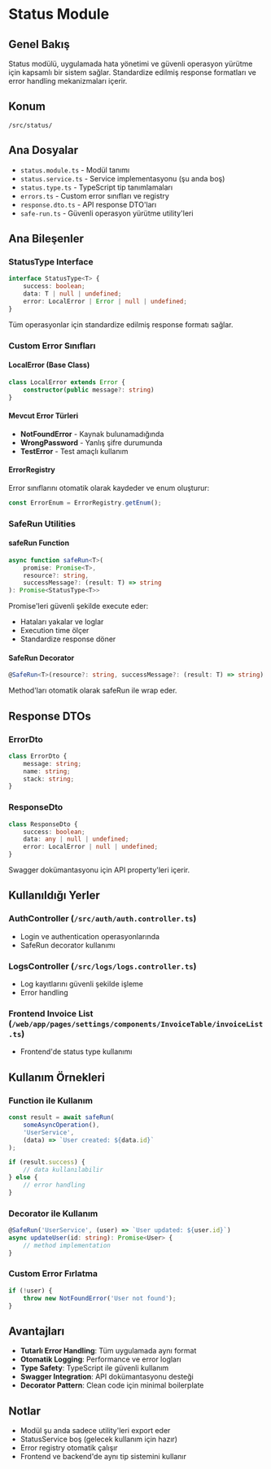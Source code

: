 # Status Module

## Genel Bakış

Status modülü, uygulamada hata yönetimi ve güvenli operasyon yürütme için kapsamlı bir sistem sağlar. Standardize edilmiş response formatları ve error handling mekanizmaları içerir.

## Konum

`/src/status/`

## Ana Dosyalar

- `status.module.ts` - Modül tanımı
- `status.service.ts` - Service implementasyonu (şu anda boş)
- `status.type.ts` - TypeScript tip tanımlamaları
- `errors.ts` - Custom error sınıfları ve registry
- `response.dto.ts` - API response DTO'ları
- `safe-run.ts` - Güvenli operasyon yürütme utility'leri

## Ana Bileşenler

### StatusType Interface

```typescript
interface StatusType<T> {
    success: boolean;
    data: T | null | undefined;
    error: LocalError | Error | null | undefined;
}
```

Tüm operasyonlar için standardize edilmiş response formatı sağlar.

### Custom Error Sınıfları

#### LocalError (Base Class)
```typescript
class LocalError extends Error {
    constructor(public message?: string)
}
```

#### Mevcut Error Türleri
- **NotFoundError** - Kaynak bulunamadığında
- **WrongPassword** - Yanlış şifre durumunda  
- **TestError** - Test amaçlı kullanım

#### ErrorRegistry
Error sınıflarını otomatik olarak kaydeder ve enum oluşturur:
```typescript
const ErrorEnum = ErrorRegistry.getEnum();
```

### SafeRun Utilities

#### safeRun Function
```typescript
async function safeRun<T>(
    promise: Promise<T>,
    resource?: string,
    successMessage?: (result: T) => string
): Promise<StatusType<T>>
```

Promise'leri güvenli şekilde execute eder:
- Hataları yakalar ve loglar
- Execution time ölçer
- Standardize response döner

#### SafeRun Decorator
```typescript
@SafeRun<T>(resource?: string, successMessage?: (result: T) => string)
```

Method'ları otomatik olarak safeRun ile wrap eder.

## Response DTOs

### ErrorDto
```typescript
class ErrorDto {
    message: string;
    name: string;
    stack: string;
}
```

### ResponseDto
```typescript
class ResponseDto {
    success: boolean;
    data: any | null | undefined;
    error: LocalError | null | undefined;
}
```

Swagger dokümantasyonu için API property'leri içerir.

## Kullanıldığı Yerler

### AuthController (`/src/auth/auth.controller.ts`)
- Login ve authentication operasyonlarında
- SafeRun decorator kullanımı

### LogsController (`/src/logs/logs.controller.ts`) 
- Log kayıtlarını güvenli şekilde işleme
- Error handling

### Frontend Invoice List (`/web/app/pages/settings/components/InvoiceTable/invoiceList.ts`)
- Frontend'de status type kullanımı

## Kullanım Örnekleri

### Function ile Kullanım
```typescript
const result = await safeRun(
    someAsyncOperation(),
    'UserService',
    (data) => `User created: ${data.id}`
);

if (result.success) {
    // data kullanılabilir
} else {
    // error handling
}
```

### Decorator ile Kullanım
```typescript
@SafeRun('UserService', (user) => `User updated: ${user.id}`)
async updateUser(id: string): Promise<User> {
    // method implementation
}
```

### Custom Error Fırlatma
```typescript
if (!user) {
    throw new NotFoundError('User not found');
}
```

## Avantajları

- **Tutarlı Error Handling**: Tüm uygulamada aynı format
- **Otomatik Logging**: Performance ve error logları
- **Type Safety**: TypeScript ile güvenli kullanım
- **Swagger Integration**: API dokümantasyonu desteği
- **Decorator Pattern**: Clean code için minimal boilerplate

## Notlar

- Modül şu anda sadece utility'leri export eder
- StatusService boş (gelecek kullanım için hazır)
- Error registry otomatik çalışır
- Frontend ve backend'de aynı tip sistemini kullanır